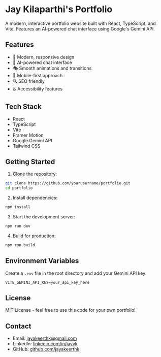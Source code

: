 # Jay Kilaparthi's Portfolio

A modern, interactive portfolio website built with React, TypeScript, and Vite. Features an AI-powered chat interface using Google's Gemini API.

## Features

- 🎨 Modern, responsive design
- 💬 AI-powered chat interface
- 🎭 Smooth animations and transitions
- 📱 Mobile-first approach
- 🔍 SEO friendly
- ♿ Accessibility features

## Tech Stack

- React
- TypeScript
- Vite
- Framer Motion
- Google Gemini API
- Tailwind CSS

## Getting Started

1. Clone the repository:
```bash
git clone https://github.com/yourusername/portfolio.git
cd portfolio
```

2. Install dependencies:
```bash
npm install
```

3. Start the development server:
```bash
npm run dev
```

4. Build for production:
```bash
npm run build
```

## Environment Variables

Create a `.env` file in the root directory and add your Gemini API key:
```
VITE_GEMINI_API_KEY=your_api_key_here
```

## License

MIT License - feel free to use this code for your own portfolio!

## Contact

- Email: jayakeerthk@gmail.com
- LinkedIn: [linkedin.com/in/jayvk](https://linkedin.com/in/jayvk)
- GitHub: [github.com/jayakeerthk](https://github.com/jayakeerthk) 
